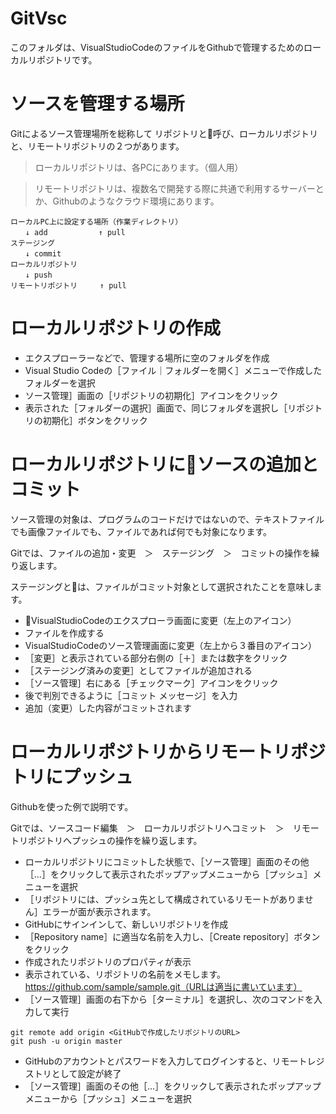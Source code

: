 # GitVsc
このフォルダは、VisualStudioCodeのファイルをGithubで管理するためのローカルリポジトリです。




# ソースを管理する場所
Gitによるソース管理場所を総称して  リポジトリと呼び、ローカルリポジトリと、リモートリポジトリの２つがあります。

> ローカルリポジトリは、各PCにあります。（個人用）

> リモートリポジトリは、複数名で開発する際に共通で利用するサーバーとか、Githubのようなクラウド環境にあります。

```
ローカルPC上に設定する場所（作業ディレクトリ）
　　↓ add　　        ↑ pull
ステージング　　      
　　↓ commit　　     
ローカルリポジトリ   
　　↓ push　　       
リモートリポジトリ     ↑ pull

```




# ローカルリポジトリの作成

- エクスプローラーなどで、管理する場所に空のフォルダを作成
- Visual Studio Codeの［ファイル｜フォルダーを開く］メニューで作成したフォルダーを選択
- ソース管理］画面の［リポジトリの初期化］アイコンをクリック
- 表示された［フォルダーの選択］画面で、同じフォルダを選択し［リポジトリの初期化］ボタンをクリック


# ローカルリポジトリにソースの追加とコミット
ソース管理の対象は、プログラムのコードだけではないので、テキストファイルでも画像ファイルでも、ファイルであれば何でも対象になります。

Gitでは、ファイルの追加・変更　＞　ステージング　＞　コミットの操作を繰り返します。

ステージングとは、ファイルがコミット対象として選択されたことを意味します。


- VisualStudioCodeのエクスプローラ画面に変更（左上のアイコン）
- ファイルを作成する
- VisualStudioCodeのソース管理画面に変更（左上から３番目のアイコン）
- ［変更］と表示されている部分右側の［＋］または数字をクリック
- ［ステージング済みの変更］としてファイルが追加される
- ［ソース管理］右にある［チェックマーク］アイコンをクリック
- 後で判別できるように［コミット メッセージ］を入力
- 追加（変更）した内容がコミットされます



# ローカルリポジトリからリモートリポジトリにプッシュ
Githubを使った例で説明です。

Gitでは、ソースコード編集　＞　ローカルリポジトリへコミット　＞　リモートリポジトリへプッシュの操作を繰り返します。

- ローカルリポジトリにコミットした状態で、［ソース管理］画面のその他［…］をクリックして表示されたポップアップメニューから［プッシュ］メニューを選択
- ［リポジトリには、プッシュ先として構成されているリモートがありません］エラーが面が表示されます。
- GitHubにサインインして、新しいリポジトリを作成
- ［Repository name］に適当な名前を入力し、［Create repository］ボタンをクリック
- 作成されたリポジトリのプロパティが表示
- 表示されている、リポジトリの名前をメモします。
https://github.com/sample/sample.git（URLは適当に書いています）
- ［ソース管理］画面の右下から［ターミナル］を選択し、次のコマンドを入力して実行


```
git remote add origin <GitHubで作成したリポジトリのURL>
git push -u origin master
```


- GitHubのアカウントとパスワードを入力してログインすると、リモートレジストリとして設定が終了
- ［ソース管理］画面のその他［…］をクリックして表示されたポップアップメニューから［プッシュ］メニューを選択


